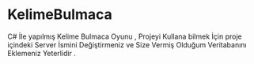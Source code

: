 # KelimeBulmaca

C# İle yapılmış Kelime Bulmaca Oyunu , Projeyi Kullana bilmek İçin proje içindeki Server İsmini Değiştirmeniz ve Size Vermiş Olduğum Veritabanını Eklemeniz Yeterlidir .
